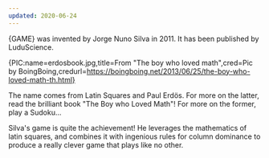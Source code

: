 ```yaml
---
updated: 2020-06-24
---
```


{GAME} was invented by Jorge Nuno Silva in 2011. It has been published by LuduScience.

{PIC:name=erdosbook.jpg,title=From "The boy who loved math",cred=Pic by BoingBoing,credurl=https://boingboing.net/2013/06/25/the-boy-who-loved-math-th.html}

The name comes from Latin Squares and Paul Erdös. For more on the latter, read the brilliant book "The Boy who Loved Math"! For more on the former, play a Sudoku...

Silva's game is quite the achievement! He leverages the mathematics of latin squares, and combines it with ingenious rules for column dominance to produce a really clever game that plays like no other.
